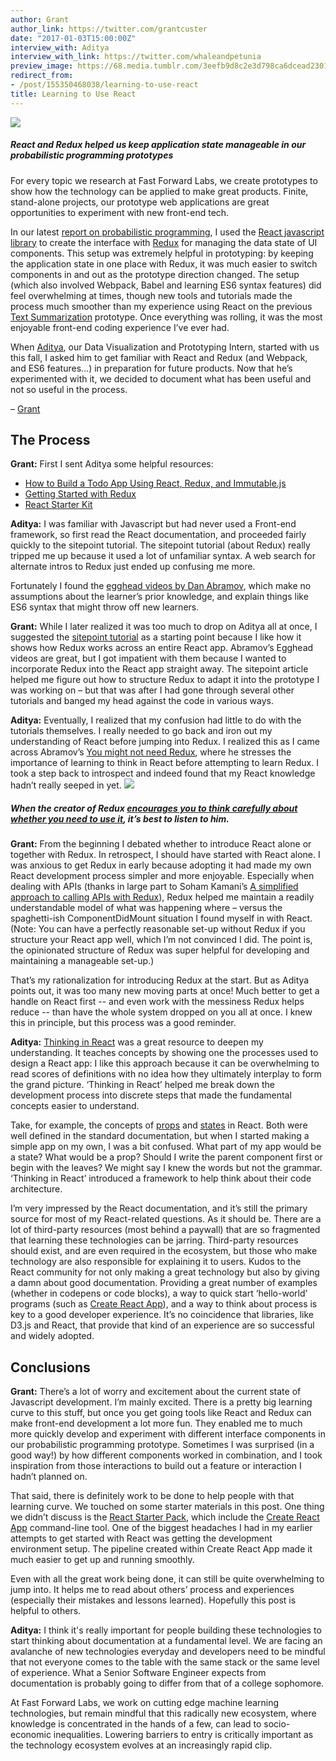 ```yaml
---
author: Grant
author_link: https://twitter.com/grantcuster
date: "2017-01-03T15:00:00Z"
interview_with: Aditya
interview_with_link: https://twitter.com/whaleandpetunia
preview_image: https://68.media.tumblr.com/3eefb9d8c2e3d798ca6dcead23017de9/tumblr_inline_oj7sj2BjWG1ta78fg_540.png
redirect_from:
- /post/155350468038/learning-to-use-react
title: Learning to Use React
---
```


![](https://68.media.tumblr.com/3eefb9d8c2e3d798ca6dcead23017de9/tumblr_inline_oj7sj2BjWG1ta78fg_540.png)

##### React and Redux helped us keep application state manageable in our probabilistic programming prototypes

For every topic we research at Fast Forward Labs, we create prototypes to show how the technology can be applied to make great products. Finite, stand-alone projects, our prototype web applications are great opportunities to experiment with new front-end tech.

In our latest [report on probabilistic programming](https://twitter.com/FastForwardLabs/status/811294428287602688), I used the [React javascript library](https://facebook.github.io/react/) to create the interface with [Redux](http://redux.js.org/) for managing the data state of UI components. This setup was extremely helpful in prototyping: by keeping the application state in one place with Redux, it was much easier to switch components in and out as the prototype direction changed. The setup (which also involved Webpack, Babel and learning ES6 syntax features) did feel overwhelming at times, though new tools and tutorials made the process much smoother than my experience using React on the previous [Text Summarization](http://blog.fastforwardlabs.com/2016/04/11/new-tools-to-summarize-text.html) prototype. Once everything was rolling, it was the most enjoyable front-end coding experience I’ve ever had.

When [Aditya](https://twitter.com/whaleandpetunia), our Data Visualization and Prototyping Intern, started with us this fall, I asked him to get familiar with React and Redux (and Webpack, and ES6 features…) in preparation for future products. Now that he’s experimented with it, we decided to document what has been useful and not so useful in the process.

– [Grant](https://twitter.com/grantcuster)

## The Process

**Grant:** First I sent Aditya some helpful resources:

*   [How to Build a Todo App Using React, Redux, and Immutable.js](https://www.sitepoint.com/how-to-build-a-todo-app-using-react-redux-and-immutable-js/)
*   [Getting Started with Redux](https://egghead.io/lessons/javascript-redux-the-single-immutable-state-tree?course=getting-started-with-redux) 
*   [React Starter Kit](https://facebook.github.io/react/downloads.html)

**Aditya:** I was familiar with Javascript but had never used a Front-end framework, so first read the React documentation, and proceeded fairly quickly to the sitepoint tutorial. The sitepoint tutorial (about Redux) really tripped me up because it used a lot of unfamiliar syntax. A web search for alternate intros to Redux just ended up confusing me more.

Fortunately I found the [egghead videos by Dan Abramov](https://egghead.io/lessons/javascript-redux-the-single-immutable-state-tree?course=getting-started-with-redux), which make no assumptions about the learner’s prior knowledge, and explain things like ES6 syntax that might throw off new learners.

**Grant:** While I later realized it was too much to drop on Aditya all at once, I suggested the [sitepoint tutorial](https://www.sitepoint.com/how-to-build-a-todo-app-using-react-redux-and-immutable-js/) as a starting point because I like how it shows how Redux works across an entire React app. Abramov’s Egghead videos are great, but I got impatient with them because I wanted to incorporate Redux into the React app straight away. The sitepoint article helped me figure out how to structure Redux to adapt it into the prototype I was working on – but that was after I had gone through several other tutorials and banged my head against the code in various ways.

**Aditya:** Eventually, I realized that my confusion had little to do with the tutorials themselves. I really needed to go back and iron out my understanding of React before jumping into Redux. I realized this as I came across Abramov’s [You might not need Redux](https://medium.com/@dan_abramov/you-might-not-need-redux-be46360cf367), where he stresses the importance of learning to think in React before attempting to learn Redux. I took a step back to introspect and indeed found that my React knowledge hadn’t really seeped in yet.
![](https://68.media.tumblr.com/47d4c4e1a11b3b20c4b1475cedc128df/tumblr_inline_oj7slkRzhE1ta78fg_540.png)

##### When the creator of Redux [encourages you to think carefully about whether you need to use it](https://medium.com/@dan_abramov/you-might-not-need-redux-be46360cf367), it’s best to listen to him.

**Grant:** From the beginning I debated whether to introduce React alone or together with Redux. In retrospect, I should have started with React alone. I was anxious to get Redux in early because adopting it had made my own React development process simpler and more enjoyable. Especially when dealing with APIs (thanks in large part to Soham Kamani’s [A simplified approach to calling APIs with Redux](http://www.sohamkamani.com/blog/2016/06/05/redux-apis/)), Redux helped me maintain a readily understandable model of what was happening where – versus the spaghetti-ish ComponentDidMount situation I found myself in with React. (Note: You can have a perfectly reasonable set-up without Redux if you structure your React app well, which I’m not convinced I did. The point is, the opinionated structure of Redux was super helpful for developing and maintaining a manageable set-up.)

That’s my rationalization for introducing Redux at the start. But as Aditya points out, it was too many new moving parts at once! Much better to get a handle on React first -- and even work with the messiness Redux helps reduce -- than have the whole system dropped on you all at once. I knew this in principle, but this process was a good reminder.

**Aditya:** [Thinking in React](https://facebook.github.io/react/docs/thinking-in-react.html) was a great resource to deepen my understanding. It teaches concepts by showing one the processes used to design a React app: I like this approach because it can be overwhelming to read scores of definitions with no idea how they ultimately interplay to form the grand picture. ‘Thinking in React’ helped me break down the development process into discrete steps that made the fundamental concepts easier to understand.

Take, for example, the concepts of [props](https://facebook.github.io/react/docs/components-and-props.html) and [states](https://facebook.github.io/react/docs/state-and-lifecycle.html) in React. Both were well defined in the standard documentation, but when I started making a simple app on my own, I was a bit confused. What part of my app would be a state? What would be a prop? Should I write the parent component first or begin with the leaves? We might say I knew the words but not the grammar. ‘Thinking in React’ introduced a framework to help think about their code architecture.

I’m very impressed by the React documentation, and it’s still the primary source for most of my React-related questions. As it should be. There are a lot of third-party resources (most behind a paywall) that are so fragmented that learning these technologies can be jarring. Third-party resources should exist, and are even required in the ecosystem, but those who make technology are also responsible for explaining it to users. Kudos to the React community for not only making a great technology but also by giving a damn about good documentation. Providing a great number of examples (whether in codepens or code blocks), a way to quick start ‘hello-world’ programs (such as [Create React App](http://github.com/facebookincubator/create-react-app)), and a way to think about process is key to a good developer experience. It’s no coincidence that libraries, like D3.js and React, that provide that kind of an experience are so successful and widely adopted.

## Conclusions

**Grant:** There’s a lot of worry and excitement about the current state of Javascript development. I’m mainly excited. There is a pretty big learning curve to this stuff, but once you get going tools like React and Redux can make front-end development a lot more fun. They enabled me to much more quickly develop and experiment with different interface components in our probabilistic programming prototype. Sometimes I was surprised (in a good way!) by how different components worked in combination, and I took inspiration from those interactions to build out a feature or interaction I hadn’t planned on.

That said, there is definitely work to be done to help people with that learning curve. We touched on some starter materials in this post. One thing we didn’t discuss is the [React Starter Pack](https://facebook.github.io/react/docs/installation.html), which include the [Create React App](http://github.com/facebookincubator/create-react-app) command-line tool. One of the biggest headaches I had in my earlier attempts to get started with React was getting the development environment setup. The pipeline created within Create React App made it much easier to get up and running smoothly.

Even with all the great work being done, it can still be quite overwhelming to jump into. It helps me to read about others’ process and experiences (especially their mistakes and lessons learned). Hopefully this post is helpful to others.

**Aditya:** I think it's really important for people building these technologies to start thinking about documentation at a fundamental level. We are facing an avalanche of new technologies everyday and developers need to be mindful that not everyone comes to the table with the same stack or the same level of experience. What a Senior Software Engineer expects from documentation is probably going to differ from that of a college sophomore.

At Fast Forward Labs, we work on cutting edge machine learning technologies, but remain mindful that this radically new ecosystem, where knowledge is concentrated in the hands of a few, can lead to socio-economic inequalities. Lowering barriers to entry is critically important as the technology ecosystem evolves at an increasingly rapid clip.